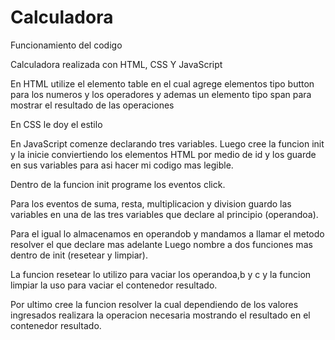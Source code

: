 # Calculadora
 Funcionamiento del codigo
 
 Calculadora realizada con HTML, CSS Y JavaScript

 En HTML utilize el elemento table en el cual agrege elementos tipo button para los numeros y los operadores y ademas un elemento tipo span para mostrar el resultado de las operaciones

 En CSS le doy el estilo 

 En JavaScript comenze declarando tres variables. Luego cree la funcion init y la inicie conviertiendo los elementos HTML por medio de id y los guarde en sus variables para asi hacer mi codigo mas legible.

 Dentro de la funcion init programe los eventos click.

 Para los eventos de suma, resta, multiplicacion y division guardo las variables en una de las tres variables que declare al principio (operandoa).

 Para el igual lo almacenamos en operandob y mandamos a llamar el metodo resolver el que declare mas adelante
 Luego nombre a dos funciones mas dentro de init (resetear y limpiar).

 La funcion resetear lo utilizo para vaciar los operandoa,b y c y la funcion limpiar la uso para vaciar el contenedor resultado.
 
 Por ultimo cree la funcion resolver la cual dependiendo de los valores ingresados realizara la operacion necesaria mostrando el resultado en el contenedor resultado.
 
